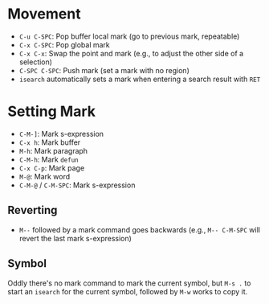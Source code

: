 # Movement

- `C-u C-SPC`: Pop buffer local mark (go to previous mark, repeatable)
- `C-x C-SPC`: Pop global mark
- `C-x C-x`: Swap the point and mark (e.g., to adjust the other side of a selection)
- `C-SPC C-SPC`: Push mark (set a mark with no region)
- `isearch` automatically sets a mark when entering a search result with `RET`

# Setting Mark

- `C-M-]`: Mark s-expression
- `C-x h`: Mark buffer
- `M-h`: Mark paragraph
- `C-M-h`: Mark `defun`
- `C-x C-p`: Mark page
- `M-@`: Mark word
- `C-M-@` / `C-M-SPC`: Mark s-expression

## Reverting

- `M--` followed by a mark command goes backwards (e.g., `M-- C-M-SPC` will revert the last mark s-expression)

## Symbol

Oddly there's no mark command to mark the current symbol, but `M-s .` to start an `isearch` for the current symbol, followed by `M-w` works to copy it.
